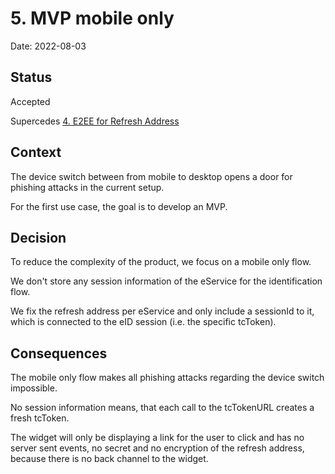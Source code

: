 # 5. MVP mobile only

Date: 2022-08-03

## Status

Accepted

Supercedes [4. E2EE for Refresh Address](0004-e2ee-for-refresh-address.md)

## Context

The device switch between from mobile to desktop opens a door for phishing attacks in the current setup.

For the first use case, the goal is to develop an MVP.

## Decision

To reduce the complexity of the product, we focus on a mobile only flow.

We don't store any session information of the eService for the identification flow.

We fix the refresh address per eService and only include a sessionId to it, which is connected to the eID session (i.e. the specific tcToken).

## Consequences

The mobile only flow makes all phishing attacks regarding the device switch impossible.

No session information means, that each call to the tcTokenURL creates a fresh tcToken.

The widget will only be displaying a link for the user to click and has no server sent events, no secret and no encryption of the refresh address, because there is no back channel to the widget.

